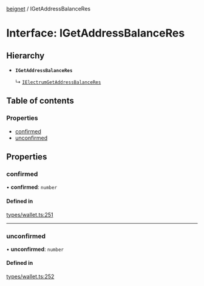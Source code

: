 [beignet](../README.md) / IGetAddressBalanceRes

# Interface: IGetAddressBalanceRes

## Hierarchy

- **`IGetAddressBalanceRes`**

  ↳ [`IElectrumGetAddressBalanceRes`](IElectrumGetAddressBalanceRes.md)

## Table of contents

### Properties

- [confirmed](IGetAddressBalanceRes.md#confirmed)
- [unconfirmed](IGetAddressBalanceRes.md#unconfirmed)

## Properties

### confirmed

• **confirmed**: `number`

#### Defined in

[types/wallet.ts:251](https://github.com/synonymdev/beignet/blob/7c83290/src/types/wallet.ts#L251)

___

### unconfirmed

• **unconfirmed**: `number`

#### Defined in

[types/wallet.ts:252](https://github.com/synonymdev/beignet/blob/7c83290/src/types/wallet.ts#L252)
